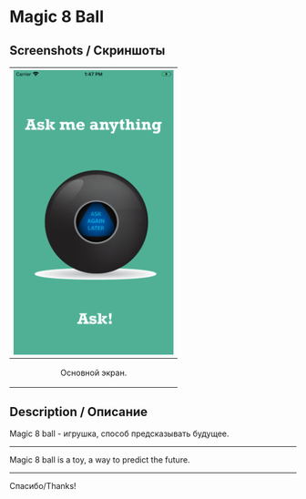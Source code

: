 
# Magic 8 Ball

Screenshots /  Скриншоты
-----------------------------------

| <img height="500" src="https://github.com/muriginvlad/Magic-8-Ball/raw/master/Screenshots/Screenshots.png" /> |
|------------|
|<p align="center">Основной экран.</p>|


Description / Описание 
-----------------------------------

Magic 8 ball - игрушка,  способ предсказывать будущее.
___

Magic 8 ball is a toy, a way to predict the future.

___


Спасибо/Thanks!
